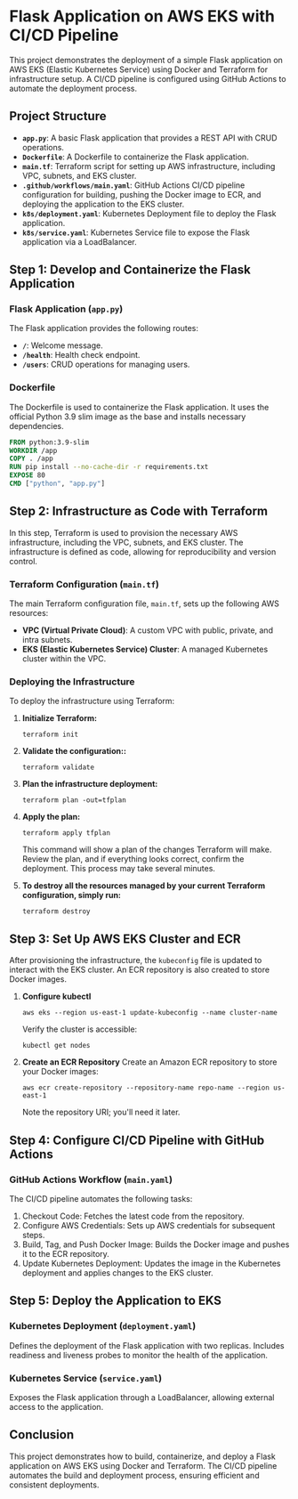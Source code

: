 # Flask Application on AWS EKS with CI/CD Pipeline

This project demonstrates the deployment of a simple Flask application on AWS EKS (Elastic Kubernetes Service) using Docker and Terraform for infrastructure setup. A CI/CD pipeline is configured using GitHub Actions to automate the deployment process.

## Project Structure

- **`app.py`**: A basic Flask application that provides a REST API with CRUD operations.
- **`Dockerfile`**: A Dockerfile to containerize the Flask application.
- **`main.tf`**: Terraform script for setting up AWS infrastructure, including VPC, subnets, and EKS cluster.
- **`.github/workflows/main.yaml`**: GitHub Actions CI/CD pipeline configuration for building, pushing the Docker image to ECR, and deploying the application to the EKS cluster.
- **`k8s/deployment.yaml`**: Kubernetes Deployment file to deploy the Flask application.
- **`k8s/service.yaml`**: Kubernetes Service file to expose the Flask application via a LoadBalancer.

## Step 1: Develop and Containerize the Flask Application

### Flask Application (`app.py`)

The Flask application provides the following routes:

- **`/`**: Welcome message.
- **`/health`**: Health check endpoint.
- **`/users`**: CRUD operations for managing users.

### Dockerfile

The Dockerfile is used to containerize the Flask application. It uses the official Python 3.9 slim image as the base and installs necessary dependencies.

   ```dockerfile
   FROM python:3.9-slim
   WORKDIR /app
   COPY . /app
   RUN pip install --no-cache-dir -r requirements.txt
   EXPOSE 80
   CMD ["python", "app.py"]
   ```

## Step 2: Infrastructure as Code with Terraform

In this step, Terraform is used to provision the necessary AWS infrastructure, including the VPC, subnets, and EKS cluster. The infrastructure is defined as code, allowing for reproducibility and version control.

### Terraform Configuration (`main.tf`)

The main Terraform configuration file, `main.tf`, sets up the following AWS resources:

- **VPC (Virtual Private Cloud)**: A custom VPC with public, private, and intra subnets.
- **EKS (Elastic Kubernetes Service) Cluster**: A managed Kubernetes cluster within the VPC.

### Deploying the Infrastructure

To deploy the infrastructure using Terraform:

1. **Initialize Terraform:**
   ```
   terraform init
   ```
2. **Validate the configuration::**
   ```
   terraform validate
   ```
3. **Plan the infrastructure deployment:**
   ```
   terraform plan -out=tfplan
   ```
4. **Apply the plan:**
   ```
   terraform apply tfplan
   ```
   This command will show a plan of the changes Terraform will make. Review the plan, and if everything looks correct, confirm the deployment. This process may take several minutes.

5. **To destroy all the resources managed by your current Terraform configuration, simply run:**
   ```
   terraform destroy
   ```

## Step 3: Set Up AWS EKS Cluster and ECR
After provisioning the infrastructure, the `kubeconfig` file is updated to interact with the EKS cluster. An ECR repository is also created to store Docker images.

1. **Configure kubectl**
   ```
   aws eks --region us-east-1 update-kubeconfig --name cluster-name
   ```
   Verify the cluster is accessible:
   ```
   kubectl get nodes
   ```
2. **Create an ECR Repository**
   Create an Amazon ECR repository to store your Docker images:
   ```
   aws ecr create-repository --repository-name repo-name --region us-east-1
   ```
   Note the repository URI; you'll need it later.

## Step 4: Configure CI/CD Pipeline with GitHub Actions
### GitHub Actions Workflow (`main.yaml`)
The CI/CD pipeline automates the following tasks:
1. Checkout Code: Fetches the latest code from the repository.
2. Configure AWS Credentials: Sets up AWS credentials for subsequent steps.
3. Build, Tag, and Push Docker Image: Builds the Docker image and pushes it to the ECR repository.
4. Update Kubernetes Deployment: Updates the image in the Kubernetes deployment and applies changes to the EKS cluster.

## Step 5: Deploy the Application to EKS
### Kubernetes Deployment (`deployment.yaml`)
Defines the deployment of the Flask application with two replicas. Includes readiness and liveness probes to monitor the health of the application.

### Kubernetes Service (`service.yaml`)
Exposes the Flask application through a LoadBalancer, allowing external access to the application.

## Conclusion
This project demonstrates how to build, containerize, and deploy a Flask application on AWS EKS using Docker and Terraform. The CI/CD pipeline automates the build and deployment process, ensuring efficient and consistent deployments.